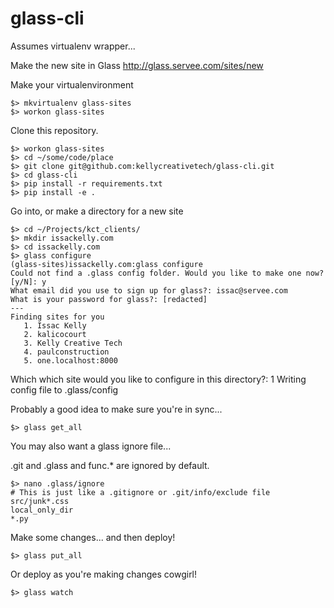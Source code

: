 # glass-cli

Assumes virtualenv wrapper...

Make the new site in Glass http://glass.servee.com/sites/new

Make your virtualenvironment 

    $> mkvirtualenv glass-sites
    $> workon glass-sites
    
    
Clone this repository.

    $> workon glass-sites
    $> cd ~/some/code/place
    $> git clone git@github.com:kellycreativetech/glass-cli.git
    $> cd glass-cli
    $> pip install -r requirements.txt
    $> pip install -e .
    
Go into, or make a directory for a new site

    $> cd ~/Projects/kct_clients/
    $> mkdir issackelly.com
    $> cd issackelly.com
    $> glass configure
    (glass-sites)issackelly.com:glass configure
    Could not find a .glass config folder. Would you like to make one now? [y/N]: y
    What email did you use to sign up for glass?: issac@servee.com
    What is your password for glass?: [redacted]
    ---
    Finding sites for you
       1. Issac Kelly
       2. kalicocourt
       3. Kelly Creative Tech
       4. paulconstruction
       5. one.localhost:8000
   Which which site would you like to configure in this directory?: 1
   Writing config file to .glass/config


Probably a good idea to make sure you're in sync...

    $> glass get_all
    
You may also want a glass ignore file...

.git and .glass and func.* are ignored by default.

    $> nano .glass/ignore
    # This is just like a .gitignore or .git/info/exclude file
    src/junk*.css
    local_only_dir
    *.py

Make some changes... and then deploy!

    $> glass put_all
    
Or deploy as you're making changes cowgirl!

    $> glass watch
    

